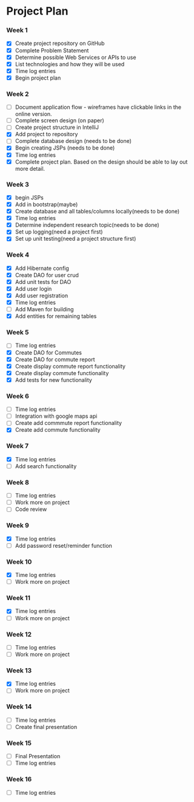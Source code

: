 # Project Plan

### Week 1
- [X] Create project repository on GitHub
- [X] Complete Problem Statement
- [X] Determine possible Web Services or APIs to use
- [X] List technologies and how they will be used
- [X] Time log entries
- [X] Begin project plan

### Week 2
- [ ] Document application flow - wireframes have clickable links in the online version.
- [ ] Complete screen design (on paper)
- [ ] Create project structure in IntelliJ
- [X] Add project to repository
- [ ] Complete database design (needs to be done)
- [X] Begin creating JSPs (needs to be done)
- [X] Time log entries
- [X] Complete project plan. Based on the design should be able to lay out 
more detail.

### Week 3
- [X] begin JSPs
- [X] Add in bootstrap(maybe)
- [X] Create database and all tables/columns locally(needs to be done)
- [X] Time log entries
- [X] Determine independent research topic(needs to be done)
- [X] Set up logging(need a project first)
- [X] Set up unit testing(need a project structure first)

### Week 4
- [X] Add Hibernate config
- [X] Create DAO for user crud
- [X] Add unit tests for DAO
- [X] Add user login  
- [X] Add user registration
- [X] Time log entries
- [ ] Add Maven for building
- [X] Add entities for remaining tables

### Week 5

- [ ] Time log entries
- [X] Create DAO for Commutes
- [X] Create DAO for commute report
- [X] Create display commute report functionality
- [X] Create display commute functionality
- [X] Add tests for new functionality

### Week 6
- [ ] Time log entries
- [ ] Integration with google maps api
- [ ] Create add commmute report functionality
- [X] Create add commute functionality

### Week 7
- [X] Time log entries
- [ ] Add search functionality

### Week 8
- [ ] Time log entries
- [ ] Work more on project
- [ ] Code review

### Week 9
- [X] Time log entries
- [ ] Add password reset/reminder function

### Week 10
- [X] Time log entries
- [ ] Work more on project

### Week 11
- [X] Time log entries
- [ ] Work more on project

### Week 12
- [ ] Time log entries
- [ ] Work more on project

### Week 13
- [X] Time log entries
- [ ] Work more on project

### Week 14
- [ ] Time log entries
- [ ] Create final presentation

### Week 15
- [ ] Final Presentation
- [ ] Time log entries

### Week 16
- [ ] Time log entries